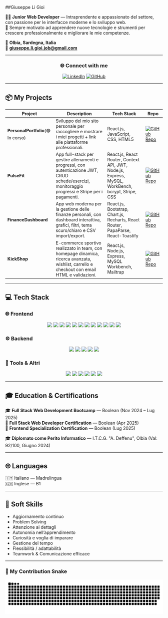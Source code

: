 ##Giuseppe Li Gioi 

🧑‍💻 **Junior Web Developer** — Intraprendente e appassionato del settore, con passione per le interfacce moderne e lo sviluppo web.  
💫 Sempre motivato ad apprendere nuove tecnologie e strumenti per crescere professionalmente e migliorare le mie competenze.  

📍 **Olbia, Sardegna, Italia**  
📧 **giuseppe.li.gioi.job@gmail.com**

---

<div align="center">

### 🌐 Connect with me  

[![LinkedIn](https://img.shields.io/badge/LinkedIn-0077B5?style=for-the-badge&logo=linkedin&logoColor=white)](https://www.linkedin.com/in/giuseppe-li-gioi-327b78378)
[![GitHub](https://img.shields.io/badge/GitHub-181717?style=for-the-badge&logo=github&logoColor=white)](https://github.com/GiuseppeLiGioi)

</div>

---

## 📦 My Projects  

| Project | Description | Tech Stack | Repo |
|----------|--------------|------------|------|
| **PersonalPortfolio**(🟢 In corso) | Sviluppo del mio sito personale per raccogliere e mostrare i miei progetti + link alle piattaforme professionali. | React.js, JavaScript, CSS, HTML5 | [![GitHub Repo](https://img.shields.io/badge/-GitHub-181717?logo=github&logoColor=white)](https://github.com/GiuseppeLiGioi/personal-portfolio) |
| **PulseFit** | App full-stack per gestire allenamenti e progressi, con autenticazione JWT, CRUD schede/esercizi, monitoraggio progressi e Stripe per i pagamenti. | React.js, React Router, Context API, JWT, Node.js, Express, MySQL, WorkBench, bcrypt, Stripe, CSS | [![GitHub Repo](https://img.shields.io/badge/-GitHub-181717?logo=github&logoColor=white)](https://github.com/GiuseppeLiGioi/gym-card) |
| **FinanceDashboard** | App web moderna per la gestione delle finanze personali, con dashboard interattiva, grafici, filtri, tema scuro/chiaro e CSV import/export. | React.js, Bootstrap, Chart.js, Recharts, React Router, PapaParse, React-Toastify | [![GitHub Repo](https://img.shields.io/badge/-GitHub-181717?logo=github&logoColor=white)](https://github.com/GiuseppeLiGioi/personal-finance-dashboard) |
| **KickShop** | E-commerce sportivo realizzato in team, con homepage dinamica, ricerca avanzata, wishlist, carrello e checkout con email HTML e validazioni. | React.js, Node.js, Express, MySQL Workbench, Mailtrap | [![GitHub Repo](https://img.shields.io/badge/-GitHub-181717?logo=github&logoColor=white)](https://github.com/GiuseppeLiGioi/kick-shop) |

---

## 💻 Tech Stack  

### 🌐 Frontend  
<p align="center">
  <img src="https://img.shields.io/badge/-HTML5-E34F26?logo=html5&logoColor=white" />
  <img src="https://img.shields.io/badge/-CSS3-1572B6?logo=css3&logoColor=white" />
  <img src="https://img.shields.io/badge/-JavaScript-F7DF1E?logo=javascript&logoColor=black" />
  <img src="https://img.shields.io/badge/-TypeScript-3178C6?logo=typescript&logoColor=white" />
  <img src="https://img.shields.io/badge/-React-61DAFB?logo=react&logoColor=black" />
  <img src="https://img.shields.io/badge/-Next.js-000000?logo=next.js&logoColor=white" />
  <img src="https://img.shields.io/badge/-Redux-764ABC?logo=redux&logoColor=white" />
  <img src="https://img.shields.io/badge/-React%20Router-CA4245?logo=reactrouter&logoColor=white" />
  <img src="https://img.shields.io/badge/-Bootstrap-7952B3?logo=bootstrap&logoColor=white" />
  <img src="https://img.shields.io/badge/-Axios-5A29E4?logo=axios&logoColor=white" />
  <img src="https://img.shields.io/badge/-Chart.js-FF6384?logo=chart.js&logoColor=white" />
  <img src="https://img.shields.io/badge/-React%20Toastify-FF6F61?logo=react&logoColor=white" />
</p>

### ⚙️ Backend  
<p align="center">
  <img src="https://img.shields.io/badge/-Node.js-339933?logo=node.js&logoColor=white" />
  <img src="https://img.shields.io/badge/-Express.js-000000?logo=express&logoColor=white" />
  <img src="https://img.shields.io/badge/-JWT-000000?logo=jsonwebtokens&logoColor=white" />
  <img src="https://img.shields.io/badge/-MySQL-4479A1?logo=mysql&logoColor=white" />
  <img src="https://img.shields.io/badge/-MySQL%20Workbench-00758F?logo=mysql&logoColor=white" />
</p>

### 🧰 Tools & Altri  
<p align="center">
  <img src="https://img.shields.io/badge/-Git-F05032?logo=git&logoColor=white" />
  <img src="https://img.shields.io/badge/-Vite-646CFF?logo=vite&logoColor=white" />
  <img src="https://img.shields.io/badge/-NPM-CB3837?logo=npm&logoColor=white" />
  <img src="https://img.shields.io/badge/-Postman-FF6C37?logo=postman&logoColor=white" />
  <img src="https://img.shields.io/badge/-Nodemon-76D04B?logo=nodemon&logoColor=white" />
  <img src="https://img.shields.io/badge/-Jest-C21325?logo=jest&logoColor=white" />
</p>

---

## 🎓 Education & Certifications  

🎓 **Full Stack Web Development Bootcamp** — Boolean (Nov 2024 – Lug 2025)  
📜 **Full Stack Web Developer Certification** — Boolean (Apr 2025)  
📜 **Frontend Specialization Certification** — Boolean (Lug 2025)

🎓 **Diplomato come Perito Informatico** — I.T.C.G. "A. Deffenu", Olbia (Val: 92/100, Giugno 2024)

---

## 🌐 Languages  

🇮🇹 Italiano — Madrelingua  
🇬🇧 Inglese — B1  

---

## 🧠 Soft Skills  

- Aggiornamento continuo  
- Problem Solving  
- Attenzione ai dettagli  
- Autonomia nell’apprendimento  
- Curiosità e voglia di imparare  
- Gestione del tempo  
- Flessibilità / adattabilità  
- Teamwork & Comunicazione efficace  

---

### 🐍 My Contribution Snake

<p align="center">
  <img src="https://raw.githubusercontent.com/GiuseppeLiGioi/GiuseppeLiGioi/main/output/github-snake-dark.svg" alt="github-snake-dark"/>
</p>
